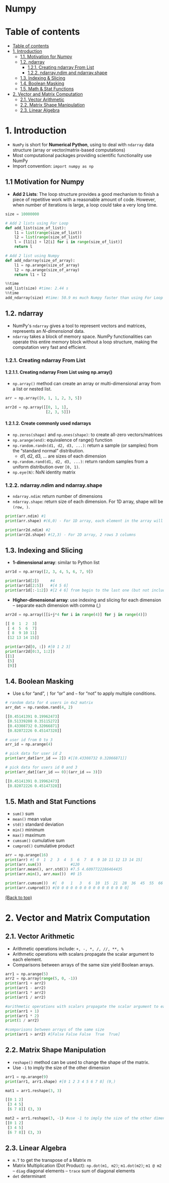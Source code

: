 # Numpy

# Table of contents
- [Table of contents](#table-of-contents)
- [1. Introduction](#1-introduction)
    - [1.1. Motivation for Numpy](#11-motivation-for-numpy)
    - [1.2. ndarray](#12-ndarray)
        - [1.2.1. Creating ndarray From List](#121-creating-ndarray-from-list)
        - [1.2.2. ndarray.ndim and ndarray.shape](#122-ndarray.ndim-and-ndarray.shape)
    - [1.3. Indexing & Slicing](#13-indexing-and-slicing)
    - [1.4. Boolean Masking](#14-boolean-masking)
    - [1.5. Math & Stat Functions](#15-math-and-stat-functions)
- [2. Vector and Matrix Computation](#2-vector-and-matrix-computation)
    - [2.1. Vector Arithmetic](#21-vector-arithmetic) 
    - [2.2. Matrix Shape Manipulation](#22-matrix-shape-manipulation)
    - [2.3. Linear Algebra](#23-linear-algebra)


# 1. Introduction
- `NumPy` is short for **Numerical Python**, using to deal with `ndarray` data structure (array or vector/matrix-based computations)
- Most computational packages providing scientific functionality use NumPy
- Import convention: `import numpy as np`
## 1.1 Motivation for Numpy
- **Add 2 Lists**: The loop structure provides a good mechanism to finish a piece of repetitive work with a reasonable amount of code. However, when number of iterations is large, a loop could take a very long time.

```Python
size = 10000000

# Add 2 lists using For Loop
def add_list(size_of_list):
    l1 = list(range(size_of_list))
    l2 = list(range(size_of_list))
    l = [l1[i] + l2[i] for i in range(size_of_list)]
    return l

# Add 2 list using Numpy 
def add_ndarray(size_of_array):
    l1 = np.arange(size_of_array)
    l2 = np.arange(size_of_array)
    return l1 + l2

%%time
add_list(size) #time: 2.44 s
%%time
add_ndarray(size) #time: 50.9 ms much Numpy faster than using For Loop to add 2 lists
```

## 1.2. ndarray
- NumPy's `ndarray` gives a tool to represent vectors and matrices, represents an *N-dimensional* data.
- `ndarray` takes a block of memory space. NumPy functionalities can operate this entire memory block without a loop structure, making the computation very fast and efficient.
### 1.2.1. Creating ndarray From List
#### 1.2.1.1. Creating ndarray From List using np.array()
- `np.array()` method can  create an array or multi-dimensional array from a list or nested list.
```Python
arr = np.array([0, 1, 1, 2, 3, 5])

arr2d = np.array([[0, 1, 1], 
                  [2, 3, 5]])
```
#### 1.2.1.2. Create commonly used ndarrays
- `np.zeros(shape)` and `np.ones(shape)`: to create all-zero vectors/matrices 
- `np.arange(end)`: equivalence of range() function
- `np.random.randn(d1, d2, d3, ...)`: return a sample (or samples) from the “standard normal” distribution.
    - d1, d2, d3, ... are sizes of each dimension
- `np.random.rand(d1, d2, d3, ...)`: return random samples from a uniform distribution over `[0, 1)`.
- `np.eye(N)`: NxN identity matrix


### 1.2.2. ndarray.ndim and ndarray.shape
- `ndarray.ndim`: return number of dimensions
- `ndarray.shape`: return size of each dimension. For 1D array, shape will be `(row, )`.
```Python
print(arr.ndim) #1
print(arr.shape) #(6,0) - For 1D array, each element in the array will be treated as a row, so it will has 6 rows, 0 column

print(arr2d.ndim) #2
print(arr2d.shape) #(2,3) - For 2D array, 2 rows 3 columns
```

## 1.3. Indexing and Slicing
- **1-dimensional array**: similar to Python list
```Python
arr1d = np.array([2, 3, 4, 5, 6, 7, 9])

print(arr1d[2])     #4
print(arr1d[2:5])   #[4 5 6]
print(arr1d[:-1:2]) #[2 4 6] from begin to the last one (but not include the last one)
```
- **Higher-dimensional array**: use indexing and slicing for each dimension – separate each dimension with comma (,)
```Python
arr2d = np.array([[i+j*4 for i in range(4)] for j in range(4)])

[[ 0  1  2  3]
 [ 4  5  6  7]
 [ 8  9 10 11]
 [12 13 14 15]]

print(arr2d[0, :]) #[0 1 2 3]
print(arr2d[0:3, 1:2]) 
[[1]
 [5]
 [9]]
```
## 1.4. Boolean Masking
- Use `&` for “and”, `|` for “or” and `~` for “not” to apply multiple conditions.
```Python
# random data for 4 users in 4x2 matrix
arr_dat = np.random.rand(4, 2)

[[0.45141391 0.19962473]
 [0.51339208 0.35115272]
 [0.43308732 0.32066871]
 [0.82072226 0.45147328]]

# user id from 0 to 3
arr_id = np.arange(4)

# pick data for user id 2
print(arr_dat[arr_id == 2]) #[[0.43308732 0.32066871]]

# pick data for users id 0 and 3
print(arr_dat[(arr_id == 0)|(arr_id == 3)])

[[0.45141391 0.19962473]
 [0.82072226 0.45147328]]
```

## 1.5. Math and Stat Functions
- `sum()` sum
- `mean()` mean value
- `std()` standard deviation
- `min()` minimum
- `max()` maximum
- `cumsum()` cumulative sum
- `cumprod()` cumulative product

```Python
arr = np.arange(16)
print(arr) #[ 0  1  2  3  4  5  6  7  8  9 10 11 12 13 14 15]
print(arr.sum())             #120
print(arr.mean(), arr.std()) #7.5 4.6097722286464435
print(arr.min(), arr.max())  #0 15

print(arr.cumsum())  #[  0   1   3   6  10  15  21  28  36  45  55  66  78  91 105 120]
print(arr.cumprod()) #[0 0 0 0 0 0 0 0 0 0 0 0 0 0 0 0]
```

[(Back to top)](#table-of-contents)

# 2. Vector and Matrix Computation
## 2.1. Vector Arithmetic
- Arithmetic operations include: `+, -, *, /, //, **, %`
- Arithmetic operations with scalars propagate the scalar argument to each element.
- Comparisons between arrays of the same size yield Boolean arrays.

```Python
arr1 = np.arange(5)
arr2 = np.array(range(5, 0, -1))
print(arr1 + arr2)
print(arr1 - arr2)
print(arr1 * arr2)
print(arr1 / arr2)

#arithmetic operations with scalars propagate the scalar argument to each element
print(arr1 + 1)
print(arr1 * 2)
print(1 / arr2)

#comparisons between arrays of the same size
print(arr1 > arr2) #[False False False  True  True]
```

## 2.2. Matrix Shape Manipulation
- `reshape()` method can be used to change the shape of the matrix.
- Use `-1` to imply the size of the other dimension
```Python
arr1 = np.arange(9)
print(arr1, arr1.shape) #[0 1 2 3 4 5 6 7 8] (9,)

mat1 = arr1.reshape(3, 3)

[[0 1 2]
 [3 4 5]
 [6 7 8]] (3, 3)

mat2 = arr1.reshape(3, -1) #use -1 to imply the size of the other dimension.
[[0 1 2]
 [3 4 5]
 [6 7 8]] (3, 3) 
```

## 2.3. Linear Algebra
- `m.T` to get the transpose of a Matrix m
- Matrix Multiplication (Dot Product): `np.dot(m1, m2)`; `m1.dot(m2)`; `m1 @ m2`
– `diag` diagonal elements
– `trace` sum of diagonal elements 
- `det` determinant
